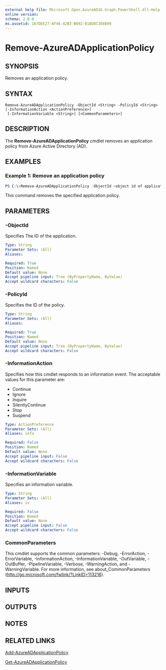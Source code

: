 ```yaml
---
external help file: Microsoft.Open.AzureAD16.Graph.PowerShell.dll-Help.xml
online version: 
schema: 2.0.0
ms.assetid: 167DEE27-AF46-42B3-B692-B18D8C356B99
---
```


# Remove-AzureADApplicationPolicy

## SYNOPSIS
Removes an application policy.
## SYNTAX

```
Remove-AzureADApplicationPolicy -ObjectId <String> -PolicyId <String> [-InformationAction <ActionPreference>]
 [-InformationVariable <String>] [<CommonParameters>]
```

## DESCRIPTION
The **Remove-AzureADApplicationPolicy** cmdlet removes an application policy from Azure Active Directory (AD).
## EXAMPLES

### Example 1: Remove an application policy
```PowerShell
PS C:\>Remove-AzureADApplicationPolicy -ObjectId <object id of application> -PolicyId <object id of policy>
```
This command removes the specified application policy.
## PARAMETERS

### -ObjectId
Specifies The ID of the application.

```yaml
Type: String
Parameter Sets: (All)
Aliases: 

Required: True
Position: Named
Default value: None
Accept pipeline input: True (ByPropertyName, ByValue)
Accept wildcard characters: False
```

### -PolicyId
Specifies the ID of the policy.

```yaml
Type: String
Parameter Sets: (All)
Aliases: 

Required: True
Position: Named
Default value: None
Accept pipeline input: True (ByPropertyName, ByValue)
Accept wildcard characters: False
```

### -InformationAction
Specifies how this cmdlet responds to an information event. The acceptable values for this parameter are:

- Continue
- Ignore
- Inquire
- SilentlyContinue
- Stop
- Suspend

```yaml
Type: ActionPreference
Parameter Sets: (All)
Aliases: infa

Required: False
Position: Named
Default value: None
Accept pipeline input: False
Accept wildcard characters: False
```

### -InformationVariable
Specifies an information variable.

```yaml
Type: String
Parameter Sets: (All)
Aliases: iv

Required: False
Position: Named
Default value: None
Accept pipeline input: False
Accept wildcard characters: False
```

### CommonParameters
This cmdlet supports the common parameters: -Debug, -ErrorAction, -ErrorVariable, -InformationAction, -InformationVariable, -OutVariable, -OutBuffer, -PipelineVariable, -Verbose, -WarningAction, and -WarningVariable. For more information, see about_CommonParameters (http://go.microsoft.com/fwlink/?LinkID=113216).

## INPUTS

## OUTPUTS

## NOTES

## RELATED LINKS
[Add-AzureADApplicationPolicy](./Add-AzureADApplicationPolicy.md)

[Get-AzureADApplicationPolicy](./Get-AzureADApplicationPolicy.md)


